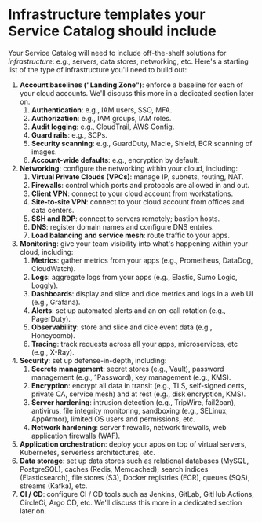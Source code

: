 # Infrastructure templates your Service Catalog should include

Your Service Catalog will need to include off-the-shelf solutions for _infrastructure_: e.g., servers, data stores,
networking, etc. Here's a starting list of the type of infrastructure you'll need to build out:

1. **Account baselines ("Landing Zone")**: enforce a baseline for each of your cloud accounts.  We'll discuss this more in a dedicated section later on.
   1. **Authentication**: e.g., IAM users, SSO, MFA.
   2. **Authorization**: e.g., IAM groups, IAM roles.
   3. **Audit logging**: e.g., CloudTrail, AWS Config.
   4. **Guard rails**: e.g., SCPs.
   5. **Security scanning**: e.g., GuardDuty, Macie, Shield, ECR scanning of images.
   6. **Account-wide defaults**: e.g., encryption by default.
2. **Networking**: configure the networking within your cloud, including:
   1. **Virtual Private Clouds (VPCs)**: manage IP, subnets, routing, NAT.
   2. **Firewalls**: control which ports and protocols are allowed in and out.
   3. **Client VPN**: connect to your cloud account from workstations.
   4. **Site-to-site VPN**: connect to your cloud account from offices and data centers.
   5. **SSH and RDP**: connect to servers remotely; bastion hosts.
   6. **DNS**: register domain names and configure DNS entries.
   7. **Load balancing and service mesh**: route traffic to your apps.
3. **Monitoring**: give your team visibility into what's happening within your cloud, including:
   1. **Metrics**: gather metrics from your apps (e.g., Prometheus, DataDog, CloudWatch).
   2. **Logs**: aggregate logs from your apps (e.g., Elastic, Sumo Logic, Loggly).
   3. **Dashboards**: display and slice and dice metrics and logs in a web UI (e.g., Grafana).
   4. **Alerts**: set up automated alerts and an on-call rotation (e.g., PagerDuty).
   5. **Observability**: store and slice and dice event data (e.g., Honeycomb).
   6. **Tracing**: track requests across all your apps, microservices, etc (e.g., X-Ray).
4. **Security**: set up defense-in-depth, including:
   1. **Secrets management**: secret stores (e.g., Vault), password management (e.g., 1Password), key management (e.g., KMS).
   2. **Encryption**: encrypt all data in transit (e.g., TLS, self-signed certs, private CA, service mesh) and at rest (e.g., disk encryption, KMS).
   3. **Server hardening**: intrusion detection (e.g., TripWire, fail2ban), antivirus, file integrity monitoring, sandboxing (e.g., SELinux, AppArmor), limited OS users and permissions, etc.
   4. **Network hardening**: server firewalls, network firewalls, web application firewalls (WAF).
5. **Application orchestration**: deploy your apps on top of virtual servers, Kubernetes, serverless architectures, etc.
6. **Data storage**: set up data stores such as relational databases (MySQL, PostgreSQL), caches (Redis, Memcached), search indices (Elasticsearch), file stores (S3), Docker registries (ECR), queues (SQS), streams (Kafka), etc.
7. **CI / CD**: configure CI / CD tools such as Jenkins, GitLab, GitHub Actions, CircleCi, Argo CD, etc. We'll discuss this more in a dedicated section later on.


<!-- ##DOCS-SOURCER-START
{"sourcePlugin":"Local File Copier","hash":"44791f8462f15eb7022f5bd032a0ae7a"}
##DOCS-SOURCER-END -->
